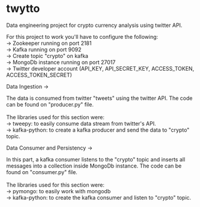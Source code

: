 # twytto
Data engineering project for crypto currency analysis using twitter API. <br />

For this project to work you'll have to configure the following: <br />
    -> Zookeeper running on port 2181 <br />
    -> Kafka running on port 9092 <br />
    -> Create topic "crypto" on kafka <br />
    -> MongoDb instance running on port 27017 <br />
    -> Twitter developer account (API_KEY, API_SECRET_KEY, ACCESS_TOKEN, ACCESS_TOKEN_SECRET) <br />

Data Ingestion -> <br />

The data is consumed from twitter "tweets" using the twitter API. The code can be found on "producer.py" file. <br />
<br />
The libraries used for this section were: <br />
    -> tweepy: to easily consume data stream from twitter's API. <br />
    -> kafka-python: to create a kafka producer and send the data to "crypto" topic. <br />
    
Data Consumer and Persistency -> <br />

In this part, a kafka consumer listens to the "crypto" topic and inserts all messages into a collection inside MongoDb instance. The code can be found on "consumer.py" file. <br />
<br />
The libraries used for this section were: <br />
    -> pymongo: to easily work with mongodb <br />
    -> kafka-python: to create the kafka consumer and listen to "crypto" topic. <br />

